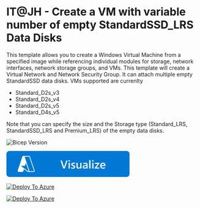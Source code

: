 # IT@JH - Create a VM with variable number of empty StandardSSD_LRS Data Disks #

This template allows you to create a Windows Virtual Machine from a specified image while referencing individual modules for storage, network interfaces, network storage groups, and VMs. This template will create a Virtual Network and Network Security Group. It can attach multiple empty StandardSSD data disks. VMs supported are currenlty 

- Standard_D2s_v3
- Standard_D2s_v4 
- Standard_D2s_v5
- Standard_D4s_v5 

Note that you can specify the size and the Storage type (Standard_LRS, StandardSSD_LRS and Premium_LRS) of the empty data disks.

![Bicep Version](https://azurequickstartsservice.blob.core.windows.net/badges/quickstarts/microsoft.compute/vm-with-standardssd-disk/BicepVersion.svg)




[![Visualize](https://raw.githubusercontent.com/Azure/azure-quickstart-templates/master/1-CONTRIBUTION-GUIDE/images/visualizebutton.svg?sanitize=true)](http://armviz.io/#/?load=https%3a%2f%2fraw.githubusercontent.com%2fdanfsnet%2fjhu-deployment%2fmaster%2fservices%2f5-vm-with-disk-pt2%2fmain.json)


[![Deploy To Azure](https://aka.ms/deploytoazurebutton)](https://portal.azure.com/#blade/Microsoft_Azure_CreateUIDef/CustomDeploymentBlade/uri/https%3a%2f%2fraw.githubusercontent.com%2fdanfsnet%2fjhu-deployment%2fmaster%2fservices%2f5-vm-with-disk-pt2%2fmain.json/uiFormDefinitionUri/https%3a%2f%2fraw.githubusercontent.com%2fdanfsnet%2fjhu-deployment%2fmaster%2fservices%2f5-vm-with-disk-pt2%2fcreateUiDefinition.json)

[![Deploy To Azure](https://aka.ms/deploytoazurebutton)](https://portal.azure.com/#blade/Microsoft_Azure_CreateUIDef/CustomDeploymentBlade/uri/https%3a%2f%2fraw.githubusercontent.com%2fdanfsnet%2fjhu-deployment%2fmaster%2fservices%2f5-vm-with-disk-pt2%2fmain.json/uiFormDefinitionUri/https%3a%2f%2fraw.githubusercontent.com%2fdanfsnet%2fjhu-deployment%2fmaster%2fservices%2f5-vm-with-disk-pt2%2fcreateUiDefinition.json)